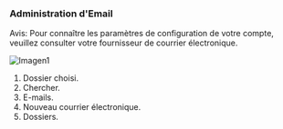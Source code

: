 ### Administration d'Email

Avis: Pour connaître les paramètres de configuration de votre compte, veuillez consulter votre fournisseur de courrier électronique.

![Imagen1](http://static.energysistem.com/images/manuals/42499/56dd9e8b07d4b.jpg)

1.	Dossier choisi.
2.	Chercher.
3.	E-mails.
4.	Nouveau courrier électronique.
5.	Dossiers.


